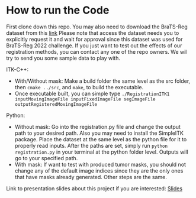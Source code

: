 # How to run the Code

First clone down this repo. You may also need to download the BraTS-Reg dataset from this [link](https://www.med.upenn.edu/cbica/brats-reg-challenge/#RegistrationDataRequest7)
Please note that access the dataset needs you to explicitly request it and wait for approval since this dataset was used for BraTS-Reg 2022 challenge. If you just want to test out the effects of our registration methods, you can contact any one of the repo owners. We wil try to send you some sample data to play with.

ITK-C++:
- With/Without mask: Make a build folder the same level as the src folder, then `cmake ../src`, and `make`, to build the executable.
- Once executable built, you can simple type `./RegistrationITK1 inputMovingImageFile inputFixedImageFile segImageFile outputRegisteredMovingImageFile`

Python:
- Without mask: Go into the registration.py file and change the output path to your desired path. Also you may need to install the SimpleITK package. Place the dataset at the same level as the python file for it to properly read inputs. After the paths are set, simply run `python registration.py` in your terminal at the python folder level. Outputs will go to your specified path.
- With mask: If want to test with produced tumor masks, you should not change any of the default image indices since they are the only ones that have masks already generated. Other steps are the same.

Link to presentation slides about this project if you are interested: [Slides](https://docs.google.com/presentation/d/1f_1T9nse-7tONWpjenIg4xz3355Hxe0Z8OnHtK9y_VE/edit?usp=sharing)
